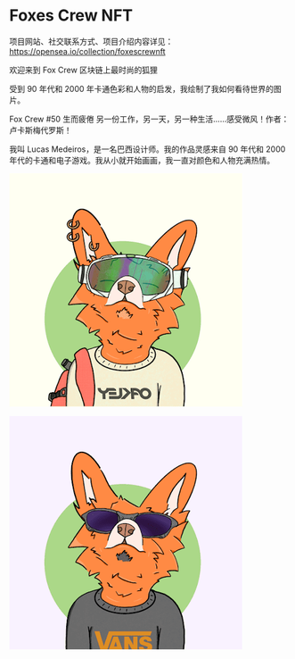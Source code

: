 # Foxes Crew NFT

项目网站、社交联系方式、项目介绍内容详见：https://opensea.io/collection/foxescrewnft

欢迎来到 Fox Crew 区块链上最时尚的狐狸

受到 90 年代和 2000 年卡通色彩和人物的启发，我绘制了我如何看待世界的图片。

Fox Crew #50 生而疲倦 另一份工作，另一天，另一种生活……感受微风！作者：卢卡斯梅代罗斯！ 

我叫 Lucas Medeiros，是一名巴西设计师。我的作品灵感来自 90 年代和 2000 年代的卡通和电子游戏。我从小就开始画画，我一直对颜色和人物充满热情。



![nft](02.png)

![nft](03.png)
